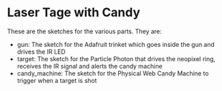 Laser Tage with Candy
==========
These are the sketches for the various parts. They are:
- gun: The sketch for the Adafruit trinket which goes inside the gun and drives the IR LED
- target: The sketch for the Particle Photon that drives the neopixel ring, receives the IR signal and alerts the candy machine
- candy_machine: The sketch for the Physical Web Candy Machine to trigger when a target is shot

